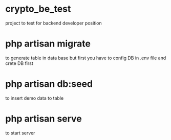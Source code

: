# crypto_be_test
project to test for backend developer position
# php artisan migrate
to generate table in data base but first you have to config DB in .env file and crete DB first
# php artisan db:seed
to insert demo data to table
# php artisan serve 
to start server